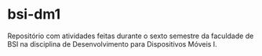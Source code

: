 # bsi-dm1

Repositório com atividades feitas durante o sexto semestre da faculdade de BSI na disciplina de Desenvolvimento para Dispositivos Móveis I.
